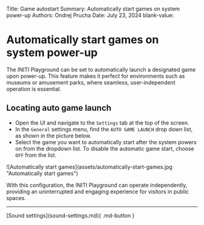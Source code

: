 Title:   Game autostart
Summary: Automatically start games on system power-up
Authors: Ondrej Prucha
Date:    July 23, 2024
blank-value:

# Automatically start games on system power-up

The INITI Playground can be set to automatically launch a designated game upon power-up. This feature makes it perfect for environments such as museums or amusement parks, where seamless, user-independent operation is essential.

## Locating auto game launch

- Open the UI and navigate to the `Settings` tab at the top of the screen.
- In the `General` settings menu, find the `AUTO GAME LAUNCH` drop down list, as shown in the picture below.
- Select the game you want to automatically start after the system powers on from the dropdown list. To disable the automatic game start, choose `OFF` from the list.

<div class="center imageWidth" markdown>
![Automatically start games](assets/automatically-start-games.jpg "Automatically start games")
</div>


With this configuration, the INITI Playground can operate independently, providing an uninterrupted and engaging experience for visitors in public spaces.

----


<div class="center" markdown>
[Sound settings](sound-settings.md){ .md-button }
</div>

<br />